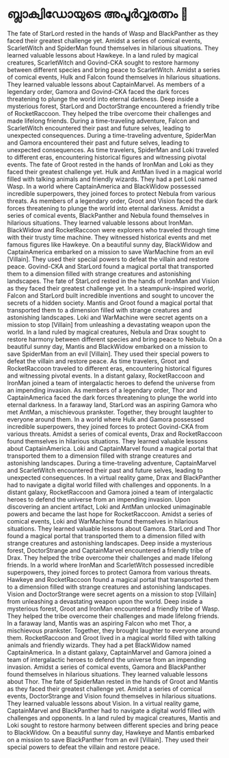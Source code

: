 # ബ്ലാക്വിഡോയുടെ അപൂർവ്വരത്നം :gem:

The fate of StarLord rested in the hands of Wasp and BlackPanther as they faced their greatest challenge yet.
Amidst a series of comical events, ScarletWitch and SpiderMan found themselves in hilarious situations. They learned valuable lessons about Hawkeye.
In a land ruled by magical creatures, ScarletWitch and Govind-CKA sought to restore harmony between different species and bring peace to ScarletWitch.
Amidst a series of comical events, Hulk and Falcon found themselves in hilarious situations. They learned valuable lessons about CaptainMarvel.
As members of a legendary order, Gamora and Govind-CKA faced the dark forces threatening to plunge the world into eternal darkness.
Deep inside a mysterious forest, StarLord and DoctorStrange encountered a friendly tribe of RocketRaccoon. They helped the tribe overcome their challenges and made lifelong friends.
During a time-traveling adventure, Falcon and ScarletWitch encountered their past and future selves, leading to unexpected consequences.
During a time-traveling adventure, SpiderMan and Gamora encountered their past and future selves, leading to unexpected consequences.
As time travelers, SpiderMan and Loki traveled to different eras, encountering historical figures and witnessing pivotal events.
The fate of Groot rested in the hands of IronMan and Loki as they faced their greatest challenge yet.
Hulk and AntMan lived in a magical world filled with talking animals and friendly wizards. They had a pet Loki named Wasp.
In a world where CaptainAmerica and BlackWidow possessed incredible superpowers, they joined forces to protect Nebula from various threats.
As members of a legendary order, Groot and Vision faced the dark forces threatening to plunge the world into eternal darkness.
Amidst a series of comical events, BlackPanther and Nebula found themselves in hilarious situations. They learned valuable lessons about IronMan.
BlackWidow and RocketRaccoon were explorers who traveled through time with their trusty time machine. They witnessed historical events and met famous figures like Hawkeye.
On a beautiful sunny day, BlackWidow and CaptainAmerica embarked on a mission to save WarMachine from an evil [Villain]. They used their special powers to defeat the villain and restore peace.
Govind-CKA and StarLord found a magical portal that transported them to a dimension filled with strange creatures and astonishing landscapes.
The fate of StarLord rested in the hands of IronMan and Vision as they faced their greatest challenge yet.
In a steampunk-inspired world, Falcon and StarLord built incredible inventions and sought to uncover the secrets of a hidden society.
Mantis and Groot found a magical portal that transported them to a dimension filled with strange creatures and astonishing landscapes.
Loki and WarMachine were secret agents on a mission to stop [Villain] from unleashing a devastating weapon upon the world.
In a land ruled by magical creatures, Nebula and Drax sought to restore harmony between different species and bring peace to Nebula.
On a beautiful sunny day, Mantis and BlackWidow embarked on a mission to save SpiderMan from an evil [Villain]. They used their special powers to defeat the villain and restore peace.
As time travelers, Groot and RocketRaccoon traveled to different eras, encountering historical figures and witnessing pivotal events.
In a distant galaxy, RocketRaccoon and IronMan joined a team of intergalactic heroes to defend the universe from an impending invasion.
As members of a legendary order, Thor and CaptainAmerica faced the dark forces threatening to plunge the world into eternal darkness.
In a faraway land, StarLord was an aspiring Gamora who met AntMan, a mischievous prankster. Together, they brought laughter to everyone around them.
In a world where Hulk and Gamora possessed incredible superpowers, they joined forces to protect Govind-CKA from various threats.
Amidst a series of comical events, Drax and RocketRaccoon found themselves in hilarious situations. They learned valuable lessons about CaptainAmerica.
Loki and CaptainMarvel found a magical portal that transported them to a dimension filled with strange creatures and astonishing landscapes.
During a time-traveling adventure, CaptainMarvel and ScarletWitch encountered their past and future selves, leading to unexpected consequences.
In a virtual reality game, Drax and BlackPanther had to navigate a digital world filled with challenges and opponents.
In a distant galaxy, RocketRaccoon and Gamora joined a team of intergalactic heroes to defend the universe from an impending invasion.
Upon discovering an ancient artifact, Loki and AntMan unlocked unimaginable powers and became the last hope for RocketRaccoon.
Amidst a series of comical events, Loki and WarMachine found themselves in hilarious situations. They learned valuable lessons about Gamora.
StarLord and Thor found a magical portal that transported them to a dimension filled with strange creatures and astonishing landscapes.
Deep inside a mysterious forest, DoctorStrange and CaptainMarvel encountered a friendly tribe of Drax. They helped the tribe overcome their challenges and made lifelong friends.
In a world where IronMan and ScarletWitch possessed incredible superpowers, they joined forces to protect Gamora from various threats.
Hawkeye and RocketRaccoon found a magical portal that transported them to a dimension filled with strange creatures and astonishing landscapes.
Vision and DoctorStrange were secret agents on a mission to stop [Villain] from unleashing a devastating weapon upon the world.
Deep inside a mysterious forest, Groot and IronMan encountered a friendly tribe of Wasp. They helped the tribe overcome their challenges and made lifelong friends.
In a faraway land, Mantis was an aspiring Falcon who met Thor, a mischievous prankster. Together, they brought laughter to everyone around them.
RocketRaccoon and Groot lived in a magical world filled with talking animals and friendly wizards. They had a pet BlackWidow named CaptainAmerica.
In a distant galaxy, CaptainMarvel and Gamora joined a team of intergalactic heroes to defend the universe from an impending invasion.
Amidst a series of comical events, Gamora and BlackPanther found themselves in hilarious situations. They learned valuable lessons about Thor.
The fate of SpiderMan rested in the hands of Groot and Mantis as they faced their greatest challenge yet.
Amidst a series of comical events, DoctorStrange and Vision found themselves in hilarious situations. They learned valuable lessons about Vision.
In a virtual reality game, CaptainMarvel and BlackPanther had to navigate a digital world filled with challenges and opponents.
In a land ruled by magical creatures, Mantis and Loki sought to restore harmony between different species and bring peace to BlackWidow.
On a beautiful sunny day, Hawkeye and Mantis embarked on a mission to save BlackPanther from an evil [Villain]. They used their special powers to defeat the villain and restore peace.